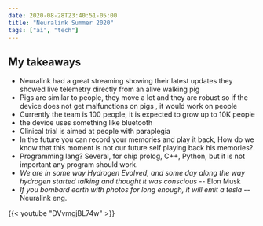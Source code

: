 ```yaml
--- 
date: 2020-08-28T23:40:51-05:00
title: "Neuralink Summer 2020"
tags: ["ai", "tech"]
---
```



## My takeaways
-  Neuralink had a great streaming showing their latest updates
they showed live telemetry directly from an alive walking pig 
- Pigs are similar to people, they move a lot and they are robust so if the device
 does not get malfunctions on pigs , it would work on people
- Currently the team is 100 people, it is expected to grow up to 10K people  
- the device uses something like  bluetooth 
- Clinical trial is aimed at people with paraplegia
- In the future you can record your memories and play it back, How do we know that 
  this moment is not our future self playing back his memories?.
- Programming lang? Several, for chip prolog, C++, Python, but it is not important any 
  program should work.
- _We are in some way Hydrogen Evolved, and some day along the way hydrogen started talking and thought it was conscious_ -- Elon Musk  
- _If you bombard earth with photos for long enough, it will emit a tesla_ --  Neuralink eng. 


{{< youtube "DVvmgjBL74w" >}}  